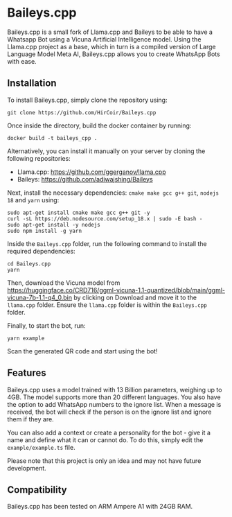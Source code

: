 # Baileys.cpp 

Baileys.cpp is a small fork of Llama.cpp and Baileys to be able to have a Whatsapp Bot using a Vicuna Artificial Intelligence model. Using the Llama.cpp project as a base, which in turn is a compiled version of Large Language Model Meta AI, Baileys.cpp allows you to create WhatsApp Bots with ease. 

## Installation 

To install Baileys.cpp, simply clone the repository using: 

``` 
git clone https://github.com/HirCoir/Baileys.cpp
``` 

Once inside the directory, build the docker container by running: 

``` 
docker build -t baileys_cpp .
``` 

Alternatively, you can install it manually on your server by cloning the following repositories: 

- Llama.cpp: https://github.com/ggerganov/llama.cpp 
- Baileys: https://github.com/adiwajshing/Baileys 

Next, install the necessary dependencies: `cmake make gcc g++ git`, `nodejs 18` and `yarn` using: 

```
sudo apt-get install cmake make gcc g++ git -y
curl -sL https://deb.nodesource.com/setup_18.x | sudo -E bash -
sudo apt-get install -y nodejs
sudo npm install -g yarn
```

Inside the `Baileys.cpp` folder, run the following command to install the required dependencies: 

```
cd Baileys.cpp
yarn
``` 

Then, download the Vicuna model from https://huggingface.co/CRD716/ggml-vicuna-1.1-quantized/blob/main/ggml-vicuna-7b-1.1-q4_0.bin by clicking on Download and move it to the `llama.cpp` folder. Ensure the `llama.cpp` folder is within the `Baileys.cpp` folder.  

Finally, to start the bot, run: 

``` 
yarn example
``` 

Scan the generated QR code and start using the bot! 

## Features 

Baileys.cpp uses a model trained with 13 Billion parameters, weighing up to 4GB. The model supports more than 20 different languages. You also have the option to add WhatsApp numbers to the ignore list. When a message is received, the bot will check if the person is on the ignore list and ignore them if they are. 

You can also add a context or create a personality for the bot - give it a name and define what it can or cannot do. To do this, simply edit the `example/example.ts` file. 

Please note that this project is only an idea and may not have future development. 

## Compatibility 

Baileys.cpp has been tested on ARM Ampere A1 with 24GB RAM.

